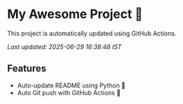# My Awesome Project 🚀

This project is automatically updated using GitHub Actions.

_Last updated: 2025-06-29 16:38:48 IST_

## Features
- Auto-update README using Python 🐍
- Auto Git push with GitHub Actions 🤖
